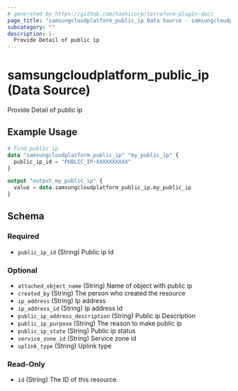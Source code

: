 ```yaml
---
# generated by https://github.com/hashicorp/terraform-plugin-docs
page_title: "samsungcloudplatform_public_ip Data Source - samsungcloudplatform"
subcategory: ""
description: |-
  Provide Detail of public ip
---
```


# samsungcloudplatform_public_ip (Data Source)

Provide Detail of public ip

## Example Usage

```terraform
# Find public ip
data "samsungcloudplatform_public_ip" "my_public_ip" {
  public_ip_id = "PUBLIC_IP-XXXXXXXXXX"
}

output "output_my_public_ip" {
  value = data.samsungcloudplatform_public_ip.my_public_ip
}
```

<!-- schema generated by tfplugindocs -->
## Schema

### Required

- `public_ip_id` (String) Public ip Id

### Optional

- `attached_object_name` (String) Name of object with public ip
- `created_by` (String) The person who created the resource
- `ip_address` (String) Ip address
- `ip_address_id` (String) Ip address Id
- `public_ip_address_description` (String) Public ip Description
- `public_ip_purpose` (String) The reason to make public ip
- `public_ip_state` (String) Public ip status
- `service_zone_id` (String) Service zone id
- `uplink_type` (String) Uplink type

### Read-Only

- `id` (String) The ID of this resource.


